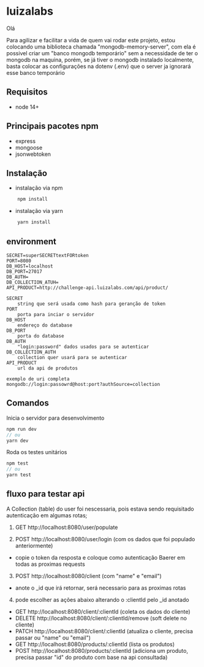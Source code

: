 # luizalabs

Olá

Para agilizar e facilitar a vida de quem vai rodar este projeto, estou colocando uma biblioteca chamada "mongodb-memory-server", com ela é possivel criar um "banco mongodb temporário" sem a necessidade de ter o mongodb na maquina, porém, se já tiver o mongodb instalado localmente, basta colocar as configurações na dotenv (.env) que o server ja ignorará esse banco temporário

## Requisitos
* node 14+

## Principais pacotes npm
* express
* mongoose
* jsonwebtoken

## Instalação

* instalação via npm
```bash
	npm install
```

* instalação via yarn
```bash
	yarn install
```

## environment

```
SECRET=superSECRETtextFORtoken
PORT=8080
DB_HOST=localhost
DB_PORT=27017
DB_AUTH=
DB_COLLECTION_ATUH=
API_PRODUCT=http://challenge-api.luizalabs.com/api/product/
```
```
SECRET
	string que será usada como hash para geranção de token
PORT
	porta para inciar o servidor
DB_HOST
	endereço do database
DB_PORT
	porta do database
DB_AUTH
	"login:password" dados usados para se autenticar
DB_COLLECTION_AUTH
	collection quer usará para se autenticar
API_PRODUCT
	url da api de produtos

exemplo de uri completa
mongodb://login:passowrd@host:port?authSource=collection
```

## Comandos

Inicia o servidor para desenvolvimento
```javascript
npm run dev
// ou
yarn dev
```

Roda os testes unitários
```javascript
npm test
// ou
yarn test
```

## fluxo para testar api

A Collection (table) do user foi nescessaria, pois estava sendo requisitado autenticação em algumas rotas;

1. GET http://localhost:8080/user/populate

2. POST http://localhost:8080/user/login (com os dados que foi populado anteriormente)
* copie o token da resposta e coloque como autenticação Baerer em todas as proximas requests

3. POST http://localhost:8080/client (com "name" e "email")
* anote o _id que irá retornar, será necessario para as proximas rotas

4. pode escolher as ações abaixo alterando o :clientId pelo _id anotado
* GET http://localhost:8080/client/:clientId (coleta os dados do cliente)
* DELETE http://localhost:8080/client/:clientId/remove (soft delete no cliente)
* PATCH http://localhost:8080/client/:clientId (atualiza o cliente, precisa passar ou "name" ou "email")
* GET http://localhost:8080/products/:clientId (lista os produtos)
* POST http://localhost:8080/products/:clientId (adiciona um produto, precisa passar "id" do produto com base na api consultada)